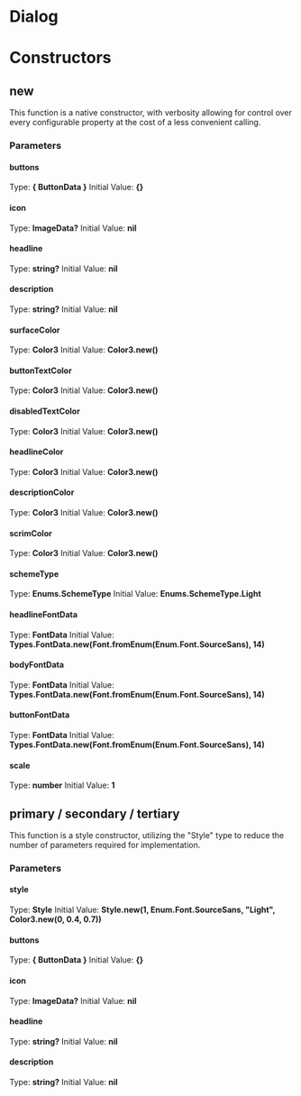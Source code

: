 # Dialog


# Constructors


## new
This function is a native constructor, with verbosity allowing for control over every configurable property at the cost of a less convenient calling.

### Parameters
#### buttons
Type: **{ ButtonData }**
Initial Value: **{}**

#### icon
Type: **ImageData?**
Initial Value: **nil**

#### headline
Type: **string?**
Initial Value: **nil**

#### description
Type: **string?**
Initial Value: **nil**

#### surfaceColor
Type: **Color3**
Initial Value: **Color3.new()**

#### buttonTextColor
Type: **Color3**
Initial Value: **Color3.new()**

#### disabledTextColor
Type: **Color3**
Initial Value: **Color3.new()**

#### headlineColor
Type: **Color3**
Initial Value: **Color3.new()**

#### descriptionColor
Type: **Color3**
Initial Value: **Color3.new()**

#### scrimColor
Type: **Color3**
Initial Value: **Color3.new()**

#### schemeType
Type: **Enums.SchemeType**
Initial Value: **Enums.SchemeType.Light**

#### headlineFontData
Type: **FontData**
Initial Value: **Types.FontData.new(Font.fromEnum(Enum.Font.SourceSans), 14)**

#### bodyFontData
Type: **FontData**
Initial Value: **Types.FontData.new(Font.fromEnum(Enum.Font.SourceSans), 14)**

#### buttonFontData
Type: **FontData**
Initial Value: **Types.FontData.new(Font.fromEnum(Enum.Font.SourceSans), 14)**

#### scale
Type: **number**
Initial Value: **1**


## primary / secondary / tertiary
This function is a style constructor, utilizing the "Style" type to reduce the number of parameters required for implementation.

### Parameters
#### style
Type: **Style**
Initial Value: **Style.new(1, Enum.Font.SourceSans, "Light", Color3.new(0, 0.4, 0.7))**

#### buttons
Type: **{ ButtonData }**
Initial Value: **{}**

#### icon
Type: **ImageData?**
Initial Value: **nil**

#### headline
Type: **string?**
Initial Value: **nil**

#### description
Type: **string?**
Initial Value: **nil**

